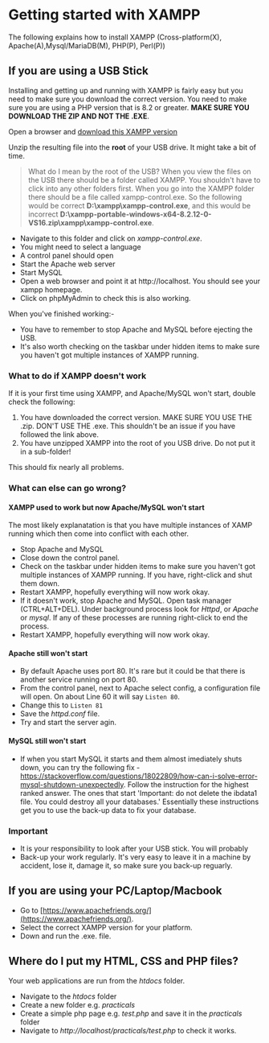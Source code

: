 # Getting started with XAMPP 
The following explains how to install XAMPP (Cross-platform(X), Apache(A),Mysql/MariaDB(M), PHP\(P\), Perl\(P\))

## If you are using a USB Stick

Installing and getting up and running with XAMPP is fairly easy but you need to make sure you download the correct version. You need to make sure you are using a PHP version that is 8.2 or greater. **MAKE SURE YOU DOWNLOAD THE ZIP AND NOT THE .EXE**.

Open a browser and [download this XAMPP version](https://sourceforge.net/projects/xampp/files/XAMPP%20Windows/8.2.12/xampp-portable-windows-x64-8.2.12-0-VS16.zip/download)

Unzip the resulting file into the **root** of your USB drive. It might take a bit of time.

> What do I mean by the root of the USB? When you view the files on the USB there should be a folder called XAMPP. You shouldn't have to click into any other folders first. When you go into the XAMPP folder there should be a file called xampp-control.exe. So the following would be correct **D:\xampp\xampp-control.exe**, and this would be incorrect **D:\xampp-portable-windows-x64-8.2.12-0-VS16.zip\xampp\xampp-control.exe**.

* Navigate to this folder and click on *xampp-control.exe*.
* You might need to select a language
* A control panel should open
* Start the Apache web server
* Start MySQL
* Open a web browser and point it at http://localhost. You should see your xampp homepage.
* Click on phpMyAdmin to check this is also working.

When you've finished working:-
* You have to remember to stop Apache and MySQL before ejecting the USB.
* It's also worth checking on the taskbar under hidden items to make sure you haven't got multiple instances of XAMPP running.

### What to do if XAMPP doesn't work
If it is your first time using XAMPP, and Apache/MySQL won't start, double check the following:
1. You have downloaded the correct version. MAKE SURE YOU USE THE .zip. DON'T USE THE .exe. This shouldn't be an issue if you have followed the link above. 
2. You have unzipped XAMPP into the root of you USB drive. Do not put it in a sub-folder!

This should fix nearly all problems.

### What can else can go wrong?

#### XAMPP used to work but now Apache/MySQL won't start
The most likely explanatation is that you have multiple instances of XAMP running which then come into conflict with each other.
- Stop Apache and MySQL
- Close down the control panel.
- Check on the taskbar under hidden items to make sure you haven't got multiple instances of XAMPP running. If you have, right-click and shut them down.
- Restart XAMPP, hopefully everything will now work okay. 
- If it doesn't work, stop Apache and MySQL. Open task manager (CTRL+ALT+DEL). Under background process look for *Httpd*, or *Apache* or *mysql*. If any of these processes are running right-click to end the process.
- Restart XAMPP, hopefully everything will now work okay.

#### Apache still won't start
- By default Apache uses port 80. It's rare but it could be that there is another service running on port 80.
- From the control panel, next to Apache select config, a configuration file will open. On about Line 60 it will say ```Listen 80```.
- Change this to ```Listen 81```
- Save the *httpd.conf* file.
- Try and start the server agin.
  
#### MySQL still won't start
- If when you start MySQL it starts and them almost imediately shuts down, you can try the following fix - https://stackoverflow.com/questions/18022809/how-can-i-solve-error-mysql-shutdown-unexpectedly. Follow the instruction for the highest ranked answer. The ones that start 'Important: do not delete the ibdata1 file. You could destroy all your databases.' Essentially these instructions get you to use the back-up data to fix your database.


### Important
* It is your responsibility to look after your USB stick. You will probably 
* Back-up your work regularly. It's very easy to leave it in a machine by accident, lose it, damage it, so make sure you back-up reguarly. 


## If you are using your PC/Laptop/Macbook
- Go to [https://www.apachefriends.org/](https://www.apachefriends.org/). 
- Select the correct XAMPP version for your platform. 
- Down and run the .exe. file. 

## Where do I put my HTML, CSS and PHP files?
Your web applications are run from the *htdocs* folder.
* Navigate to the *htdocs* folder
* Create a new folder e.g. *practicals*
* Create a simple php page e.g. *test.php* and save it in the *practicals* folder
* Navigate to *http://localhost/practicals/test.php* to check it works.



